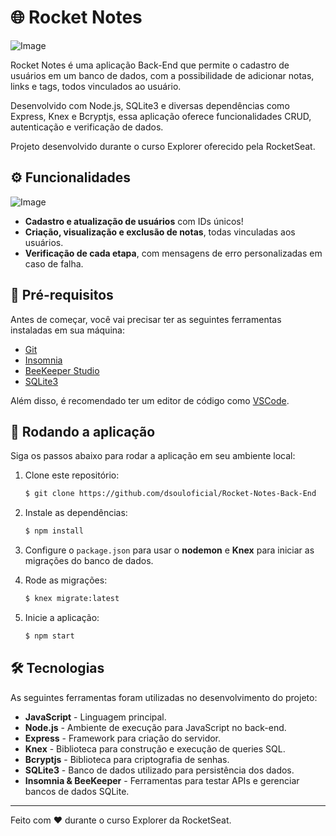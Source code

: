 # 🌐 Rocket Notes


![Image](https://github.com/IvanM4rtin5/Backend-Notes/blob/main/assets/images/287790227-1d3aeb53-965c-4c66-b90c-403203a5226c.png) 

Rocket Notes é uma aplicação Back-End que permite o cadastro de usuários em um banco de dados, com a possibilidade de adicionar notas, links e tags, todos vinculados ao usuário.

Desenvolvido com Node.js, SQLite3 e diversas dependências como Express, Knex e Bcryptjs, essa aplicação oferece funcionalidades CRUD, autenticação e verificação de dados.

Projeto desenvolvido durante o curso Explorer oferecido pela RocketSeat.

## ⚙️ Funcionalidades

![Image](https://github.com/IvanM4rtin5/Backend-Notes/blob/main/assets/images/287793361-732acd6a-125a-4533-8df0-362de82c3341.png)

- **Cadastro e atualização de usuários** com IDs únicos!
- **Criação, visualização e exclusão de notas**, todas vinculadas aos usuários.
- **Verificação de cada etapa**, com mensagens de erro personalizadas em caso de falha.

## 🧱 Pré-requisitos

Antes de começar, você vai precisar ter as seguintes ferramentas instaladas em sua máquina:

- [Git](https://git-scm.com/)
- [Insomnia](https://insomnia.rest/)
- [BeeKeeper Studio](https://www.beekeeperstudio.io/)
- [SQLite3](https://www.sqlite.org/)

Além disso, é recomendado ter um editor de código como [VSCode](https://code.visualstudio.com/).

## 🎲 Rodando a aplicação

Siga os passos abaixo para rodar a aplicação em seu ambiente local:

1. Clone este repositório:
    ```bash
    $ git clone https://github.com/dsouloficial/Rocket-Notes-Back-End
    ```

2. Instale as dependências:
    ```bash
    $ npm install
    ```

3. Configure o `package.json` para usar o **nodemon** e **Knex** para iniciar as migrações do banco de dados.

4. Rode as migrações:
    ```bash
    $ knex migrate:latest
    ```

5. Inicie a aplicação:
    ```bash
    $ npm start
    ```

## 🛠 Tecnologias

As seguintes ferramentas foram utilizadas no desenvolvimento do projeto:

- **JavaScript** - Linguagem principal.
- **Node.js** - Ambiente de execução para JavaScript no back-end.
- **Express** - Framework para criação do servidor.
- **Knex** - Biblioteca para construção e execução de queries SQL.
- **Bcryptjs** - Biblioteca para criptografia de senhas.
- **SQLite3** - Banco de dados utilizado para persistência dos dados.
- **Insomnia & BeeKeeper** - Ferramentas para testar APIs e gerenciar bancos de dados SQLite.

---

Feito com ❤️ durante o curso Explorer da RocketSeat.
